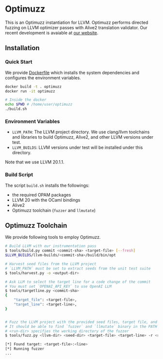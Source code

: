 # Optimuzz

This is an Optimuzz instantiation for LLVM.
Optimuzz performs directed fuzzing on LLVM optimizer passes with Alive2 translation validator.
Our recent development is avaiable at [our website](https://prosys.kaist.ac.kr/optimuzz/).

## Installation

### Quick Start

We provide [Dockerfile](Dockerfile) which installs the system dependencies and configures the environment variables.

```bash
docker build -t . optimuzz
docker run -it optimuzz

# Inside the docker
echo $PWD # /home/user/optimuzz
./build.sh
```

### Environment Variables

* `LLVM_PATH`: The LLVM project directory. We use clang/llvm toolchains and libraries to build Optimuzz, Alive2, and other LLVM versions under test.
* `LLVM_BUILDS`: LLVM versions under test will be installed under this directory.

Note that we use LLVM 20.1.1.

### Build Script

The script `build.sh` installs the followings:
* the required OPAM packages
* LLVM 20 with the OCaml bindings
* Alive2
* Optimuzz toolchain (`fuzzer` and `llmutate`)


## Optimuzz Toolchain

We provide following tools to employ Optimuzz.

```sh
# Build LLVM with our instrumentation pass
$ tools/build.py commit <commit-sha> <target-file> [--fresh]
$LLVM_BUILDS/llvm-builds/<commit-sha>/build/bin/opt

# Harvest seed files from the LLVM project
# `LLVM_PATH` must be set to extract seeds from the unit test suite
$ tools/harvest.py -o <output-dir>

# Ask LLM to select the target line for a code change of the commit
# You must set `OPENAI_API_KEY` to use OpenAI LLM
$ tools/targetline.py <commit-sha>
{
    "target_file": <target-file>,
    "target_line": <target-line>,
}


# Fuzz the LLVM project with the provided seed files, target file, and target line
# It should be able to find `fuzzer` and `llmutate` binary in the PATH
# <run-dir> specifies the working directory of the fuzzer
$ tools/fuzz.py <llvm-dir> <seed-dir> <target-file> <target-line> -r <run-dir>

[*] Found target: <target-file>:<line>
[*] Running fuzzer
...
```
